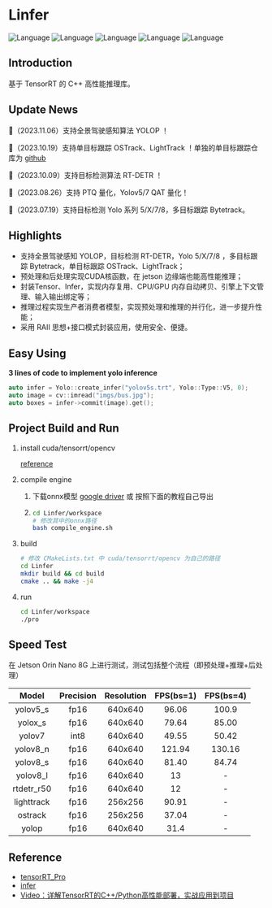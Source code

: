 

# Linfer

![Language](https://img.shields.io/badge/language-c++-brightgreen) ![Language](https://img.shields.io/badge/CUDA-12.1-brightgreen) ![Language](https://img.shields.io/badge/TensorRT-8.6.1.6-brightgreen) ![Language](https://img.shields.io/badge/OpenCV-4.5.5-brightgreen) ![Language](https://img.shields.io/badge/ubuntu-20.04-brightorigin)

## Introduction

基于 TensorRT 的 C++ 高性能推理库。



## Update News

🚀（2023.11.06）支持全景驾驶感知算法 YOLOP ！

🚀（2023.10.19）支持单目标跟踪 OSTrack、LightTrack ！单独的单目标跟踪仓库为 [github](https://github.com/l-sf/Track-trt) 

🚀（2023.10.09）支持目标检测算法 RT-DETR ！

🚀（2023.08.26）支持 PTQ 量化，Yolov5/7 QAT 量化！

🚀（2023.07.19）支持目标检测 Yolo 系列 5/X/7/8，多目标跟踪 Bytetrack。



## Highlights

- 支持全景驾驶感知 YOLOP，目标检测 RT-DETR，Yolo 5/X/7/8 ，多目标跟踪 Bytetrack，单目标跟踪 OSTrack、LightTrack；
- 预处理和后处理实现CUDA核函数，在 jetson 边缘端也能高性能推理；
- 封装Tensor、Infer，实现内存复用、CPU/GPU 内存自动拷贝、引擎上下文管理、输入输出绑定等；
- 推理过程实现生产者消费者模型，实现预处理和推理的并行化，进一步提升性能；
- 采用 RAII 思想+接口模式封装应用，使用安全、便捷。



## Easy Using

**3 lines of code to implement yolo inference**

```c++
auto infer = Yolo::create_infer("yolov5s.trt", Yolo::Type::V5, 0); 
auto image = cv::imread("imgs/bus.jpg");
auto boxes = infer->commit(image).get();
```



## Project Build and Run

1. install cuda/tensorrt/opencv

   [reference](https://github.com/l-sf/Notes/blob/main/notes/Ubuntu20.04_install_tutorials.md#%E4%BA%94cuda--cudnn--tensorrt-install) 

2. compile engine

   1. 下载onnx模型 [google driver](https://drive.google.com/drive/folders/16ZqDaxlWm1aDXQsjsxLS7yFL0YqzHbxT?usp=sharing) 或 按照下面的教程自己导出

   2. ```bash
      cd Linfer/workspace
      # 修改其中的onnx路径
      bash compile_engine.sh
      ```

3. build 

   ```bash
   # 修改 CMakeLists.txt 中 cuda/tensorrt/opencv 为自己的路径
   cd Linfer
   mkdir build && cd build
   cmake .. && make -j4
   ```

4. run

   ```bash
   cd Linfer/workspace
   ./pro
   ```



## Speed Test

在 Jetson Orin Nano 8G 上进行测试，测试包括整个流程（即预处理+推理+后处理）

|   Model    | Precision | Resolution | FPS(bs=1) | FPS(bs=4) |
| :--------: | :-------: | :--------: | :-------: | :-------: |
|  yolov5_s  |   fp16    |  640x640   |   96.06   |   100.9   |
|  yolox_s   |   fp16    |  640x640   |   79.64   |   85.00   |
|   yolov7   |   int8    |  640x640   |   49.55   |   50.42   |
|  yolov8_n  |   fp16    |  640x640   |  121.94   |  130.16   |
|  yolov8_s  |   fp16    |  640x640   |   81.40   |   84.74   |
|  yolov8_l  |   fp16    |  640x640   |    13     |     -     |
| rtdetr_r50 |   fp16    |  640x640   |    12     |     -     |
| lighttrack |   fp16    |  256x256   |   90.91   |     -     |
|  ostrack   |   fp16    |  256x256   |   37.04   |     -     |
|   yolop    |   fp16    |  640x640   |   31.4    |     -     |



## Reference

- [tensorRT_Pro](https://github.com/shouxieai/tensorRT_Pro.git) 
- [infer](https://github.com/shouxieai/infer.git) 
- [Video：详解TensorRT的C++/Python高性能部署，实战应用到项目](https://www.bilibili.com/video/BV1Xw411f7FW/?share_source=copy_web&vd_source=4bb05d1ac6ff39b7680900de14419dca) 

